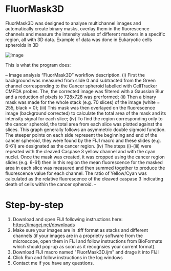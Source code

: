 # FluorMask3D
FluorMask3D was designed to analyse multichannel images and automatically create binary masks, overlay them in the fluorescence channels and measure the intensity values of different markers in a specific region, all with 3D data. Example of data was done in Eukaryotic cells spheroids in 3D

![Image](https://github.com/user-attachments/assets/483257d7-adf8-4e61-822f-c670bf33021f)

This is what the program does: 

– Image analysis “FluorMask3D” workflow description. (i) First the background was measured from slide 0 and subtracted from the Green channel corresponding to the Cancer spheroid labelled with CellTracker CMFDA probes. The, the corrected image was filtered with a Gaussian Blur and a reduction of pixels to 728x728 was prerformed; (ii) Then a binary mask was made for the whole stack (e.g. 70 slices) of the image (white = 255, black = 0); (iii) This mask was then overlayed on the fluorescence image (background corrected) to calculate the total area of the mask and its intensity signal for each slice; (iv) To find the region corresponding only to the cancer spheroid, the total area from each slice was plotted against the slices. This graph generally follows an asymmetric double sigmoid function. The steeper points on each side represent the beginning and end of the cancer spheroid, they were found by the FIJI macro and these slides (e.g. 6-61) are designated as the cancer region. (iv) The steps (i)-(iii) were repeated with the cleaved Caspase 3 yellow channel and with the cyan nuclei. Once the mask was created, it was cropped using the cancer region slides (e.g. 6-61) then in this region the mean fluorescence for the masked area in each slice was measured and then summed together to produce the fluorescence value for each channel. The ratio of Yellow/Cyan was calculated as the relative fluorescence of the cleaved caspase 3 indicating death of cells within the cancer spheroid. -

# Step-by-step

1. Download and open FIJI following instructions here: https://imagej.net/downloads
2. Make sure your images are in .tiff format as stacks and different channels (if your images are in a proprietry software from the microscope, open them in FIJI and follow instructions from BioFormats which should pop-up as soon as it recognsies your current format).
3. Download FIJI macro named "FluorMask3D.ijm" and drage it into FIJI
4. Click Run and follow instructions in the log windows
5. Contact me if you have any questions.
